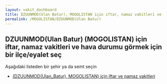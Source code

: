 ```yaml
---
layout: vakit_dashboard
title: DZUUNMOD(Ulan Batur), MOGOLISTAN için iftar, namaz vakitleri ve hava durumu - ilçe/eyalet seç
permalink: /MOGOLISTAN/DZUUNMOD(Ulan Batur)
---
```


## DZUUNMOD(Ulan Batur) (MOGOLISTAN) için iftar, namaz vakitleri ve hava durumu  görmek için bir ilçe/eyalet seç

Aşağıdaki listeden bir şehir ya da semt seçin

* [ (DZUUNMOD(Ulan_Batur), MOGOLISTAN) için iftar ve namaz vakitleri](/MOGOLISTAN/DZUUNMOD(Ulan_Batur)/)

<script type="text/javascript">
  var GLOBAL_COUNTRY = 'MOGOLISTAN';
  var GLOBAL_CITY = 'DZUUNMOD(Ulan Batur)';
  var GLOBAL_STATE = 'DZUUNMOD(Ulan Batur)';
</script>
